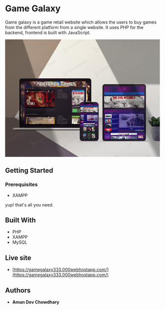 # Game Galaxy

Game galaxy is a game retail website which allows the users to buy games from the different platform
from a single website. It uses PHP for the backend, frontend is built with JavaScript. 

![mockup](/Screenshots/mockup.jpg)

## Getting Started

### Prerequisites

 * XAMPP
   
yup! that's all you need.

## Built With

* PHP
* XAMPP
* MySQL

## Live site

* [https://gamegalaxy333.000webhostapp.com/](https://gamegalaxy333.000webhostapp.com/)

## Authors

* **Aman Dev Chowdhary**

